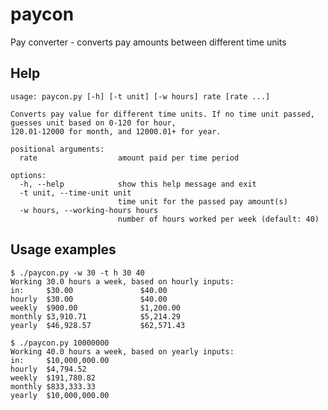 # paycon
Pay converter - converts pay amounts between different time units

## Help

    usage: paycon.py [-h] [-t unit] [-w hours] rate [rate ...]
    
    Converts pay value for different time units. If no time unit passed, guesses unit based on 0-120 for hour,
    120.01-12000 for month, and 12000.01+ for year.
    
    positional arguments:
      rate                  amount paid per time period
    
    options:
      -h, --help            show this help message and exit
      -t unit, --time-unit unit
                            time unit for the passed pay amount(s)
      -w hours, --working-hours hours
                            number of hours worked per week (default: 40)

## Usage examples

    $ ./paycon.py -w 30 -t h 30 40
    Working 30.0 hours a week, based on hourly inputs:
    in:  	$30.00               $40.00
    hourly	$30.00               $40.00
    weekly	$900.00              $1,200.00
    monthly	$3,910.71            $5,214.29
    yearly	$46,928.57           $62,571.43

    $ ./paycon.py 10000000
    Working 40.0 hours a week, based on yearly inputs:
    in:  	$10,000,000.00
    hourly	$4,794.52
    weekly	$191,780.82
    monthly	$833,333.33
    yearly	$10,000,000.00
